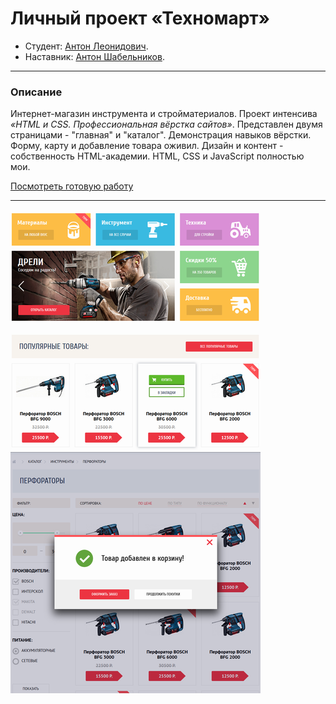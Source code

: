 # Личный проект «Техномарт»

* Студент: [Антон Леонидович](https://up.htmlacademy.ru/htmlcss/25/user/948947).
* Наставник: [Антон Шабельников](https://htmlacademy.ru/profile/hulkaton).
---
### Описание
Интернет-магазин инструмента и стройматериалов. Проект интенсива *«HTML и CSS. Профессиональная вёрстка сайтов»*. Представлен двумя страницами - "главная" и "каталог". Демонстрация навыков вёрстки. Форму, карту и добавление товара оживил. Дизайн и контент - собственность HTML-академии. HTML, CSS и JavaScript полностью мои.

[Посмотреть готовую работу](https://utavegu.github.io/948947-technomart-25/)

---

![](./img/miniature/tech_min_1(3).png) ![](./img/miniature/tech_min_2(3).png)
